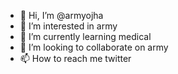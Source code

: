 - 👋 Hi, I’m @armyojha
- 👀 I’m interested in army
- 🌱 I’m currently learning medical
- 💞️ I’m looking to collaborate on army
- 📫 How to reach me twitter

<!---
armyojha/armyojha is a ✨ special ✨ repository because its `README.md` (this file) appears on your GitHub profile.
You can click the Preview link to take a look at your changes.
--->
